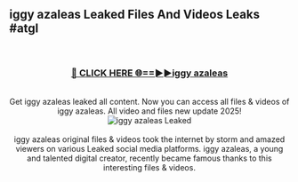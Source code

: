 ## iggy azaleas Leaked Files And Videos Leaks #atgl
<br>
<div align="center">
<h3><a href="https://watchclip.my.id/iggy azaleas" rel="nofollow">🔴 CLICK HERE 🌐==►►iggy azaleas</a></h3>
<br>
Get iggy azaleas leaked all content. Now you can access all files & videos of iggy azaleas. All video and files new update 2025!
<br>
<a href="https://watchclip.my.id/iggy azaleas" rel="nofollow" data-target="animated-image.originalLink"><img src="https://i.ibb.co.com/WyWwxjT/player-gif2.gif" alt="iggy azaleas Leaked" style="max-width: 100%; display: inline-block;" data-target="animated-image.originalImage"></a>
<br><br>
iggy azaleas original files & videos took the internet by storm and amazed viewers on various Leaked social media platforms. iggy azaleas, a young and talented digital creator, recently became famous thanks to this interesting files & videos.
</div>
<br>